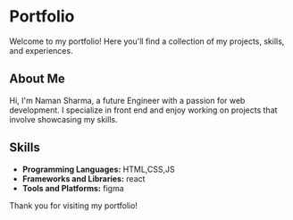 # Portfolio

Welcome to my portfolio! Here you'll find a collection of my projects, skills, and experiences.

## About Me

Hi, I'm Naman Sharma, a future Engineer with a passion for web development. I specialize in front end and enjoy working on projects that involve showcasing my skills.

## Skills

- **Programming Languages:** HTML,CSS,JS 
- **Frameworks and Libraries:** react
- **Tools and Platforms:** figma 


Thank you for visiting my portfolio!
